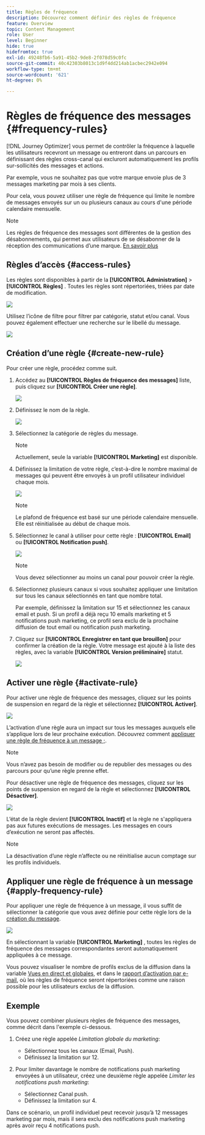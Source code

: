 ```yaml
---
title: Règles de fréquence
description: Découvrez comment définir des règles de fréquence
feature: Overview
topic: Content Management
role: User
level: Beginner
hide: true
hidefromtoc: true
exl-id: 49248fb6-5a91-45b2-9de8-2f078d59c0fc
source-git-commit: 40c42303b8013c1d9f4dd214ab1acbec2942e094
workflow-type: tm+mt
source-wordcount: '621'
ht-degree: 0%

---
```


# Règles de fréquence des messages {#frequency-rules}

[!DNL Journey Optimizer] vous permet de contrôler la fréquence à laquelle les utilisateurs recevront un message ou entreront dans un parcours en définissant des règles cross-canal qui excluront automatiquement les profils sur-sollicités des messages et actions.

Par exemple, vous ne souhaitez pas que votre marque envoie plus de 3 messages marketing par mois à ses clients.

Pour cela, vous pouvez utiliser une règle de fréquence qui limite le nombre de messages envoyés sur un ou plusieurs canaux au cours d&#39;une période calendaire mensuelle.

>[!NOTE]
>
>Les règles de fréquence des messages sont différentes de la gestion des désabonnements, qui permet aux utilisateurs de se désabonner de la réception des communications d’une marque. [En savoir plus](../messages/consent.md#opt-out-management)

## Règles d’accès {#access-rules}

Les règles sont disponibles à partir de la **[!UICONTROL Administration]** > **[!UICONTROL Règles]** . Toutes les règles sont répertoriées, triées par date de modification.

![](assets/message-rules-access.png)

<!--To access, create, edit or delete message frequency rules, you must have the message configuration permission. [Learn more](../administration/high-low-permissions.md#administration-permissions)-->

Utilisez l’icône de filtre pour filtrer par catégorie, statut et/ou canal. Vous pouvez également effectuer une recherche sur le libellé du message.

![](assets/message-rules-filter.png)

## Création d’une règle {#create-new-rule}

Pour créer une règle, procédez comme suit.

1. Accédez au **[!UICONTROL Règles de fréquence des messages]** liste, puis cliquez sur **[!UICONTROL Créer une règle]**.

   ![](assets/message-rules-create.png)

1. Définissez le nom de la règle.

   ![](assets/message-rules-details.png)

1. Sélectionnez la catégorie de règles du message.

   >[!NOTE]
   >
   >Actuellement, seule la variable **[!UICONTROL Marketing]** est disponible.

1. Définissez la limitation de votre règle, c’est-à-dire le nombre maximal de messages qui peuvent être envoyés à un profil utilisateur individuel chaque mois.

   ![](assets/message-rules-capping.png)

   >[!NOTE]
   >
   >Le plafond de fréquence est basé sur une période calendaire mensuelle. Elle est réinitialisée au début de chaque mois.

1. Sélectionnez le canal à utiliser pour cette règle : **[!UICONTROL Email]** ou **[!UICONTROL Notification push]**.

   ![](assets/message-rules-channels.png)

   >[!NOTE]
   >
   >Vous devez sélectionner au moins un canal pour pouvoir créer la règle.

1. Sélectionnez plusieurs canaux si vous souhaitez appliquer une limitation sur tous les canaux sélectionnés en tant que nombre total.

   Par exemple, définissez la limitation sur 15 et sélectionnez les canaux email et push. Si un profil a déjà reçu 10 emails marketing et 5 notifications push marketing, ce profil sera exclu de la prochaine diffusion de tout email ou notification push marketing.

1. Cliquez sur **[!UICONTROL Enregistrer en tant que brouillon]** pour confirmer la création de la règle. Votre message est ajouté à la liste des règles, avec la variable **[!UICONTROL Version préliminaire]** statut.

   ![](assets/message-rules-created.png)

## Activer une règle {#activate-rule}

Pour activer une règle de fréquence des messages, cliquez sur les points de suspension en regard de la règle et sélectionnez **[!UICONTROL Activer]**.

![](assets/message-rules-activate.png)

L’activation d’une règle aura un impact sur tous les messages auxquels elle s’applique lors de leur prochaine exécution. Découvrez comment [appliquer une règle de fréquence à un message ;](#apply-frequency-rule).

>[!NOTE]
>
>Vous n’avez pas besoin de modifier ou de republier des messages ou des parcours pour qu’une règle prenne effet.

Pour désactiver une règle de fréquence des messages, cliquez sur les points de suspension en regard de la règle et sélectionnez **[!UICONTROL Désactiver]**.

![](assets/message-rules-deactivate.png)

L’état de la règle devient **[!UICONTROL Inactif]** et la règle ne s&#39;appliquera pas aux futures exécutions de messages. Les messages en cours d’exécution ne seront pas affectés.

>[!NOTE]
>
>La désactivation d’une règle n’affecte ou ne réinitialise aucun comptage sur les profils individuels.

## Appliquer une règle de fréquence à un message {#apply-frequency-rule}

Pour appliquer une règle de fréquence à un message, il vous suffit de sélectionner la catégorie que vous avez définie pour cette règle lors de la [création du message](../messages/get-started-content.md#create-new-message).

![](assets/message-rules-properties.png)

En sélectionnant la variable **[!UICONTROL Marketing]** , toutes les règles de fréquence des messages correspondantes seront automatiquement appliquées à ce message.

<!--Clicking the link out button next to the category selector will jump you over to the rules inventory screen to see which rules will be applied to the message.-->

Vous pouvez visualiser le nombre de profils exclus de la diffusion dans la variable [Vues en direct et globales](../reports/message-monitoring.md), et dans le [rapport d’activation par e-mail](../reports/email-live-report.md), où les règles de fréquence seront répertoriées comme une raison possible pour les utilisateurs exclus de la diffusion.

## Exemple

Vous pouvez combiner plusieurs règles de fréquence des messages, comme décrit dans l&#39;exemple ci-dessous.

1. Créez une règle appelée *Limitation globale du marketing*:

   * Sélectionnez tous les canaux (Email, Push).
   * Définissez la limitation sur 12.

1. Pour limiter davantage le nombre de notifications push marketing envoyées à un utilisateur, créez une deuxième règle appelée *Limiter les notifications push marketing*:

   * Sélectionnez Canal push.
   * Définissez la limitation sur 4.

Dans ce scénario, un profil individuel peut recevoir jusqu’à 12 messages marketing par mois, mais il sera exclu des notifications push marketing après avoir reçu 4 notifications push.
